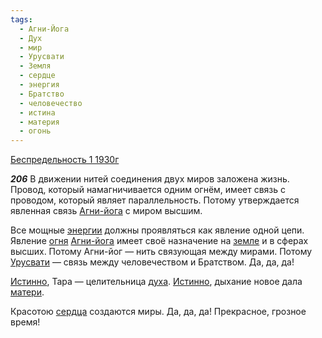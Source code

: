 ```yaml
---
tags:
  - Агни-Йога
  - Дух
  - мир
  - Урусвати
  - Земля
  - сердце
  - энергия
  - Братство
  - человечество
  - истина
  - материя
  - огонь
---
```


[Беспредельность 1 1930г](/agni/1930)

___206___
В движении нитей соединения двух миров заложена жизнь. Провод, который намагничивается одним огнём, имеет связь с проводом, который являет параллельность. Потому утверждается явленная связь [Агни-йога](/tag/#Агни-Йога) с миром высшим.   

Все мощные [энергии](/tag/#энергия) должны проявляться как явление одной цепи. Явление [огня](/tag/#огонь) [Агни-йога](/tag/#Агни-Йога) имеет своё назначение на [земле](/tag/#Земля) и в сферах высших. Потому Агни-йог — нить связующая между мирами. Потому [Урусвати](/tag/#Урусвати) — связь между человечеством и Братством. Да, да, да!   

[Истинно](/tag/#истина), Тара — целительница [духа](/tag/#Дух). [Истинно](/tag/#истина), дыхание новое дала [матери](/tag/#материя).   

Красотою [сердца](/tag/#сердце) создаются миры. Да, да, да! Прекрасное, грозное время!